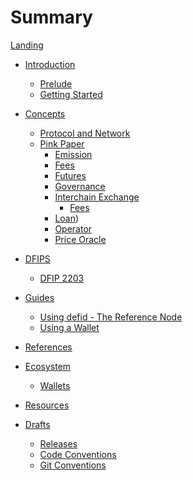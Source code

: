 # Summary

[Landing](README.md)

- [Introduction]()

  - [Prelude](./prelude.md)
  - [Getting Started]()

- [Concepts](./concepts.md)

  - [Protocol and Network](./proto.md)
  - [Pink Paper](./pinkpaper/README.md)
    - [Emission](./pinkpaper/emission/README.md)
    - [Fees](./pinkpaper/fees/README.md)
    - [Futures](./pinkpaper/futures/README.md)
    - [Governance](./pinkpaper/governance/README.md)
    - [Interchain Exchange](./pinkpaper/interchain-exchange/README.md)
      - [Fees](./pinkpaper/interchain-exchange/fees.md)
    - [Loan](./pinkpaper/loan/README.md))
    - [Operator](./pinkpaper/operator/README.md)
    - [Price Oracle](./pinkpaper/price-oracle/README.md)

- [DFIPS]()

  - [DFIP 2203](./dfips/2203.md)

- [Guides](./guides.md)

  - [Using defid - The Reference Node](./defid.md)
  - [Using a Wallet](./node/wallet.md)

- [References](./concepts.md)

- [Ecosystem]()

  - [Wallets]()

- [Resources]()

- [Drafts]()
  - [Releases](./drafts/releases.md)
  - [Code Conventions]()
  - [Git Conventions]()
